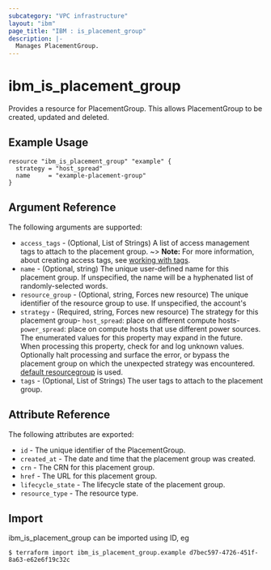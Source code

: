 ```yaml
---
subcategory: "VPC infrastructure"
layout: "ibm"
page_title: "IBM : is_placement_group"
description: |-
  Manages PlacementGroup.
---
```


# ibm\_is_placement_group

Provides a resource for PlacementGroup. This allows PlacementGroup to be created, updated and deleted.

## Example Usage

```hcl
resource "ibm_is_placement_group" "example" {
  strategy = "host_spread"
  name     = "example-placement-group"
}
```

## Argument Reference

The following arguments are supported:

- `access_tags`  - (Optional, List of Strings) A list of access management tags to attach to the placement group. ~> **Note:** For more information, about creating access tags, see [working with tags](https://cloud.ibm.com/docs/account?topic=account-tag).
- `name` - (Optional, string) The unique user-defined name for this placement group. If unspecified, the name will be a hyphenated list of randomly-selected words.
- `resource_group` - (Optional, string, Forces new resource) The unique identifier of the resource group to use. If unspecified, the account's 
- `strategy` - (Required, string, Forces new resource) The strategy for this placement group- `host_spread`: place on different compute hosts- `power_spread`: place on compute hosts that use different power sources. The enumerated values for this property may expand in the future. When processing this property, check for and log unknown values. Optionally halt processing and surface the error, or bypass the placement group on which the unexpected strategy was encountered.
[default resourcegroup](https://cloud.ibm.com/apidocs/resource-manager#introduction) is used.
- `tags`  - (Optional, List of Strings) The user tags to attach to the placement group.


## Attribute Reference

The following attributes are exported:

- `id` - The unique identifier of the PlacementGroup.
- `created_at` - The date and time that the placement group was created.
- `crn` - The CRN for this placement group.
- `href` - The URL for this placement group.
- `lifecycle_state` - The lifecycle state of the placement group.
- `resource_type` - The resource type.

## Import

ibm_is_placement_group can be imported using ID, eg

```
$ terraform import ibm_is_placement_group.example d7bec597-4726-451f-8a63-e62e6f19c32c
```